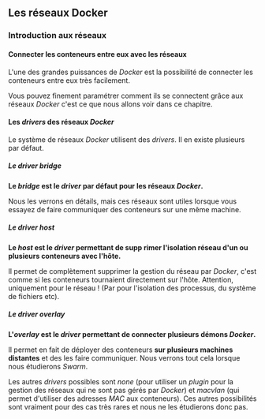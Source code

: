 ## Les réseaux Docker

### Introduction aux réseaux

#### Connecter les conteneurs entre eux avec les réseaux

L'une des grandes puissances de *Docker* est la possibilité de connecter les conteneurs entre eux très facilement.

Vous pouvez finement paramétrer comment ils se connectent grâce aux réseaux *Docker* c'est ce que nous allons voir dans ce chapitre.

#### Les *drivers* des réseaux *Docker*

Le système de réseaux *Docker* utilisent des *drivers*. Il en existe plusieurs par défaut.

##### Le *driver bridge*

**Le *bridge* est le *driver* par défaut pour les réseaux *Docker*.**

Nous les verrons en détails, mais ces réseaux sont utiles lorsque vous essayez de faire communiquer des conteneurs sur une même machine.

##### Le *driver host*

**Le *host* est le *driver* permettant de supp rimer l'isolation réseau d'un ou plusieurs conteneurs avec l'hôte.**

Il permet de complètement supprimer la gestion du réseau par *Docker*, c'est comme si les conteneurs tournaient directement sur l'hôte. Attention, uniquement pour le réseau ! (Par pour l'isolation des processus, du système de fichiers etc).

##### Le *driver overlay*

**L'*overlay* est le *driver* permettant de connecter plusieurs démons *Docker*.**

Il permet en fait de déployer des conteneurs **sur plusieurs machines distantes** et des les faire communiquer. Nous verrons tout cela lorsque nous étudierons *Swarm*.

Les autres *drivers* possibles sont *none* (pour utiliser un *plugin* pour la gestion des réseaux qui ne sont pas gérés par *Docker*) et *macvlan* (qui permet d'utiliser des adresses *MAC* aux conteneurs). Ces autres possibilités sont vraiment pour des cas très rares et nous ne les étudierons donc pas. 

